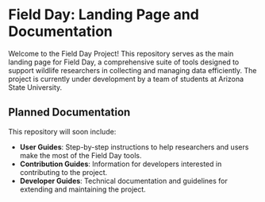 # Field Day: Landing Page and Documentation

Welcome to the Field Day Project! This repository serves as the main landing page for Field Day, a comprehensive suite of tools designed to support wildlife researchers in collecting and managing data efficiently. The project is currently under development by a team of students at Arizona State University.

## Planned Documentation
This repository will soon include:
- **User Guides**: Step-by-step instructions to help researchers and users make the most of the Field Day tools.
- **Contribution Guides**: Information for developers interested in contributing to the project.
- **Developer Guides**: Technical documentation and guidelines for extending and maintaining the project.
